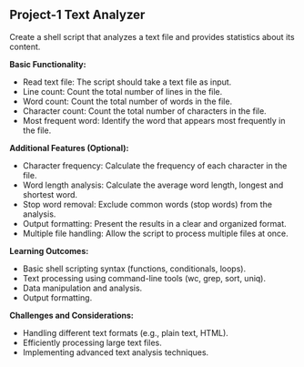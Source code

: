 
## Project-1 Text Analyzer

Create a shell script that analyzes a text file and provides statistics about its content.


**Basic Functionality:** 


* Read text file: The script should take a text file as input.
* Line count: Count the total number of lines in the file.
* Word count: Count the total number of words in the file.
* Character count: Count the total number of characters in the file.
* Most frequent word: Identify the word that appears most frequently in the file.


**Additional Features (Optional):**
* Character frequency: Calculate the frequency of each character in the file.
* Word length analysis: Calculate the average word length, longest and shortest word.
* Stop word removal: Exclude common words (stop words) from the analysis.
* Output formatting: Present the results in a clear and organized format.
* Multiple file handling: Allow the script to process multiple files at once.


**Learning Outcomes:**
* Basic shell scripting syntax (functions, conditionals, loops).
* Text processing using command-line tools (wc, grep, sort, uniq).
* Data manipulation and analysis.
* Output formatting.

**Challenges and Considerations:**
* Handling different text formats (e.g., plain text, HTML).
* Efficiently processing large text files.
* Implementing advanced text analysis techniques.